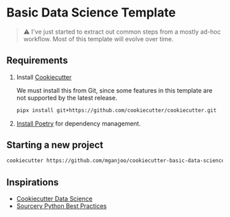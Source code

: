 # Basic Data Science Template

> :warning: I've just started to extract out common steps from a mostly ad-hoc
> workflow. Most of this template will evolve over time.

## Requirements

1. Install [Cookiecutter](https://github.com/cookiecutter/cookiecutter)

   We must install this from Git, since some features in this template are not
   supported by the latest release.

   ```sh
   pipx install git+https://github.com/cookiecutter/cookiecutter.git
   ```

2. [Install Poetry](https://python-poetry.org/docs/#installation) for
   dependency management.

## Starting a new project

```sh
cookiecutter https://github.com/mganjoo/cookiecutter-basic-data-science
```

## Inspirations

- [Cookiecutter Data Science](https://github.com/drivendata/cookiecutter-data-science)
- [Sourcery Python Best Practices](https://sourcery.ai/blog/python-best-practices/)

